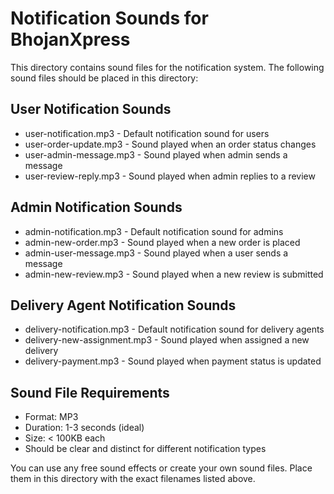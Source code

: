 # Notification Sounds for BhojanXpress

This directory contains sound files for the notification system. The following sound files should be placed in this directory:

## User Notification Sounds
- user-notification.mp3 - Default notification sound for users
- user-order-update.mp3 - Sound played when an order status changes
- user-admin-message.mp3 - Sound played when admin sends a message
- user-review-reply.mp3 - Sound played when admin replies to a review

## Admin Notification Sounds
- admin-notification.mp3 - Default notification sound for admins
- admin-new-order.mp3 - Sound played when a new order is placed
- admin-user-message.mp3 - Sound played when a user sends a message
- admin-new-review.mp3 - Sound played when a new review is submitted

## Delivery Agent Notification Sounds
- delivery-notification.mp3 - Default notification sound for delivery agents
- delivery-new-assignment.mp3 - Sound played when assigned a new delivery
- delivery-payment.mp3 - Sound played when payment status is updated

## Sound File Requirements
- Format: MP3
- Duration: 1-3 seconds (ideal)
- Size: < 100KB each
- Should be clear and distinct for different notification types

You can use any free sound effects or create your own sound files. Place them in this directory with the exact filenames listed above.